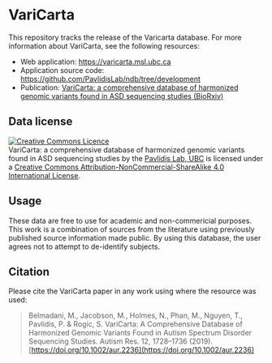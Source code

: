 # VariCarta

This repository tracks the release of the Varicarta database. For more information about VariCarta, see the following resources:
 * Web application: https://varicarta.msl.ubc.ca
 * Application source code: https://github.com/PavlidisLab/ndb/tree/development
 * Publication: [VariCarta: a comprehensive database of harmonized genomic variants found in ASD sequencing studies (BioRxiv)](https://www.biorxiv.org/content/10.1101/608356v2)


## Data license
[![Creative Commons Licence](https://i.creativecommons.org/l/by-nc-sa/4.0/88x31.png)](http://creativecommons.org/licenses/by-nc-sa/4.0/)  
<span xmlns:dct="http://purl.org/dc/terms/" href="http://purl.org/dc/dcmitype/Dataset" property="dct:title" rel="dct:type">VariCarta: a comprehensive database of harmonized genomic variants found in ASD sequencing studies</span> by the [Pavlidis Lab, UBC](https://pavlab.msl.ubc.ca/) is licensed under a [Creative Commons Attribution-NonCommercial-ShareAlike 4.0 International License](http://creativecommons.org/licenses/by-nc-sa/4.0/).

## Usage
These data are free to use for academic and non-commericial purposes. This work is a combination of sources from the literature using previously published source information made public. By using this database, the user agrees not to attempt to de-identify subjects.

## Citation
Please cite the VariCarta paper in any work using where the resource was used: 

> Belmadani, M., Jacobson, M., Holmes, N., Phan, M., Nguyen, T., Pavlidis, P. & Rogic, S. VariCarta: A Comprehensive Database of Harmonized Genomic Variants Found in Autism Spectrum Disorder Sequencing Studies. Autism Res. 12, 1728–1736 (2019). [https://doi.org/10.1002/aur.2236](https://doi.org/10.1002/aur.2236)
